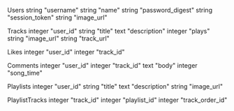 Users
  string    "username"
  string    "name"
  string    "password_digest"
  string    "session_token"
  string    "image_url"


Tracks
  integer   "user_id"
  string    "title"
  text      "description"
  integer   "plays"
  string    "image_url"
  string    "track_url"

Likes
  integer   "user_id"
  integer   "track_id"

Comments
  integer   "user_id"
  integer   "track_id"
  text      "body"
  integer   "song_time"

Playlists
  integer   "user_id"
  string    "title"
  text      "description"
  string    "image_url"

PlaylistTracks
  integer   "track_id"
  integer   "playlist_id"
  integer   "track_order_id"
